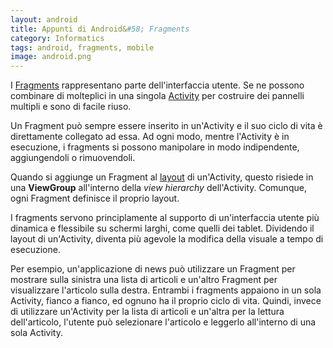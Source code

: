 ```yaml
---
layout: android
title: Appunti di Android&#58; Fragments
category: Informatics
tags: android, fragments, mobile
image: android.png
---
```

I [Fragments](http://developer.android.com/guide/components/fragments.html) rappresentano parte dell'interfaccia utente. Se ne possono combinare di molteplici in una singola [Activity](http://www.fahien.me/2015/11/26/appunti-di-android-activity) per costruire dei pannelli multipli e sono di facile riuso.

Un Fragment può sempre essere inserito in un'Activity e il suo ciclo di vita è direttamente collegato ad essa. Ad ogni modo, mentre l'Activity è in esecuzione, i fragments si possono manipolare in modo indipendente, aggiungendoli o rimuovendoli.

Quando si aggiunge un Fragment al [layout](http://www.fahien.me/2015/11/05/appunti-di-android-layout) di un'Activity, questo risiede in una **ViewGroup** all'interno della _view hierarchy_ dell'Activity. Comunque, ogni Fragment definisce il proprio layout.

I fragments servono principlamente al supporto di un'interfaccia utente più dinamica e flessibile su schermi larghi, come quelli dei tablet. Dividendo il layout di un'Activity, diventa più agevole la modifica della visuale a tempo di esecuzione.

Per esempio, un'applicazione di news può utilizzare un Fragment per mostrare sulla sinistra una lista di articoli e un'altro Fragment per visualizzare l'articolo sulla destra. Entrambi i fragments appaiono in un sola Activity, fianco a fianco, ed ognuno ha il proprio ciclo di vita. Quindi, invece di utilizzare un'Activity per la lista di articoli e un'altra per la lettura dell'articolo, l'utente può selezionare l'articolo e leggerlo all'interno di una sola Activity.
